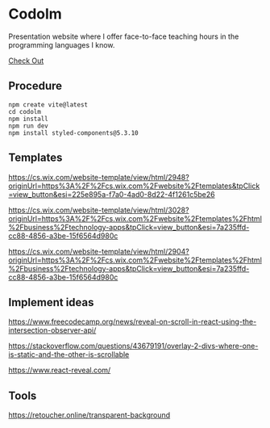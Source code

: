 # Codolm
Presentation website where I offer face-to-face teaching hours in the programming languages I know.

[Check Out](https://codolm.vercel.app/)

## Procedure
    npm create vite@latest
    cd codolm
    npm install
    npm run dev
    npm install styled-components@5.3.10

## Templates

https://cs.wix.com/website-template/view/html/2948?originUrl=https%3A%2F%2Fcs.wix.com%2Fwebsite%2Ftemplates&tpClick=view_button&esi=225e895a-f7a0-4ad0-8d22-4f1261c5be26

https://cs.wix.com/website-template/view/html/3028?originUrl=https%3A%2F%2Fcs.wix.com%2Fwebsite%2Ftemplates%2Fhtml%2Fbusiness%2Ftechnology-apps&tpClick=view_button&esi=7a235ffd-cc88-4856-a3be-15f6564d980c

https://cs.wix.com/website-template/view/html/2904?originUrl=https%3A%2F%2Fcs.wix.com%2Fwebsite%2Ftemplates%2Fhtml%2Fbusiness%2Ftechnology-apps&tpClick=view_button&esi=7a235ffd-cc88-4856-a3be-15f6564d980c

## Implement ideas

https://www.freecodecamp.org/news/reveal-on-scroll-in-react-using-the-intersection-observer-api/

https://stackoverflow.com/questions/43679191/overlay-2-divs-where-one-is-static-and-the-other-is-scrollable

https://www.react-reveal.com/

## Tools

https://retoucher.online/transparent-background
